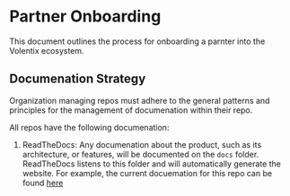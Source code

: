 # Partner Onboarding

This document outlines the process for onboarding a parnter into the Volentix ecosystem.

## Documenation Strategy

Organization managing repos must adhere to the general patterns and principles for the management of documenation within their repo.

All repos have the following documenation:

1. ReadTheDocs: Any documenation about the product, such as its architecture, or features, will be documented on the `docs` folder. ReadTheDocs listens to this folder and will automatically generate the website. For example, the current docuemation for this repo can be found [here](www.google.com)